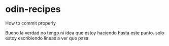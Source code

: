# odin-recipes
How to commit properly

Bueno la verdad no tengo ni idea que estoy haciendo hasta este punto.
solo estoy escribiendo lineas a ver que pasa.